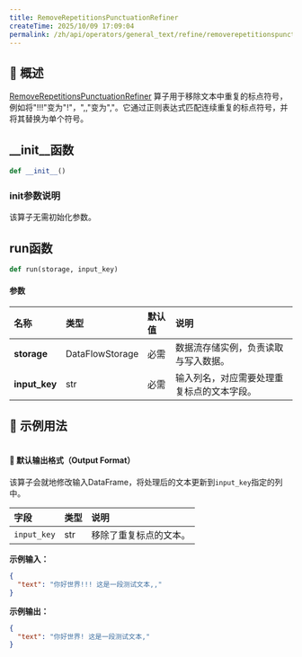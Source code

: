 ```yaml
---
title: RemoveRepetitionsPunctuationRefiner
createTime: 2025/10/09 17:09:04
permalink: /zh/api/operators/general_text/refine/removerepetitionspunctuationrefiner/
---
```


## 📘 概述

[RemoveRepetitionsPunctuationRefiner](https://github.com/OpenDCAI/DataFlow/blob/main/dataflow/operators/refiner/remove_repetitions_punctuation_refiner.py) 算子用于移除文本中重复的标点符号，例如将"!!!"变为"!"，",,"变为","。它通过正则表达式匹配连续重复的标点符号，并将其替换为单个符号。

## \_\_init\_\_函数

```python
def __init__()
```

### init参数说明

该算子无需初始化参数。

## run函数

```python
def run(storage, input_key)
```

#### 参数

| 名称          | 类型              | 默认值 | 说明                                     |
| :------------ | :---------------- | :----- | :--------------------------------------- |
| **storage**   | DataFlowStorage   | 必需   | 数据流存储实例，负责读取与写入数据。     |
| **input_key** | str               | 必需   | 输入列名，对应需要处理重复标点的文本字段。 |

## 🧠 示例用法

```python

```

#### 🧾 默认输出格式（Output Format）

该算子会就地修改输入DataFrame，将处理后的文本更新到`input_key`指定的列中。

| 字段        | 类型 | 说明                 |
| :---------- | :--- | :------------------- |
| `input_key` | str  | 移除了重复标点的文本。 |

**示例输入：**

```json
{
  "text": "你好世界!!! 这是一段测试文本,,"
}
```

**示例输出：**

```json
{
  "text": "你好世界! 这是一段测试文本,"
}
```
